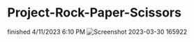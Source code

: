 # Project-Rock-Paper-Scissors

finished 4/11/2023 6:10 PM
![Screenshot 2023-03-30 165922](https://user-images.githubusercontent.com/107070673/228990219-d3abf2a7-d228-49e5-8cdd-ce1e1835bb0f.jpg)
